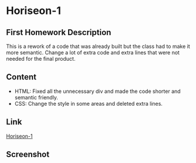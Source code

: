 # Horiseon-1

<!-- GETTING STARTED -->
## First Homework Description

This is a rework of a code that was already built but the class had to make it more semantic. Change a lot of extra code and extra lines that were not needed for the final product.

## Content 
- HTML: Fixed all the unnecessary div and made the code shorter and semantic friendly.
- CSS: Change the style in some areas and deleted extra lines.


## Link
[Horiseon-1](c)

## Screenshot






